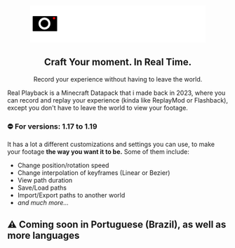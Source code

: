 <p align="center">
  <a href="https://github.com/pondianxz/Real-Playback">
    <img src="logo2.png" width="400"/>
  </a>
</p>

<h2 align="center">Craft Your moment. In Real Time.</h2>
<p align="center">Record your experience without having to leave the world.</p>

Real Playback is a Minecraft Datapack that i made back in 2023, where you can record and replay your experience (kinda like ReplayMod or Flashback), except you don't have to leave the world to view your footage.

### ⛔ For versions: 1.17 to 1.19

It has a lot a different customizations and settings you can use, to make your footage **the way you want it to be.** Some of them include:
- Change position/rotation speed
- Change interpolation of keyframes (Linear or Bezier)
- View path duration
- Save/Load paths
- Import/Export paths to another world
- _and much more..._

## ⚠ Coming soon in Portuguese (Brazil), as well as more languages
